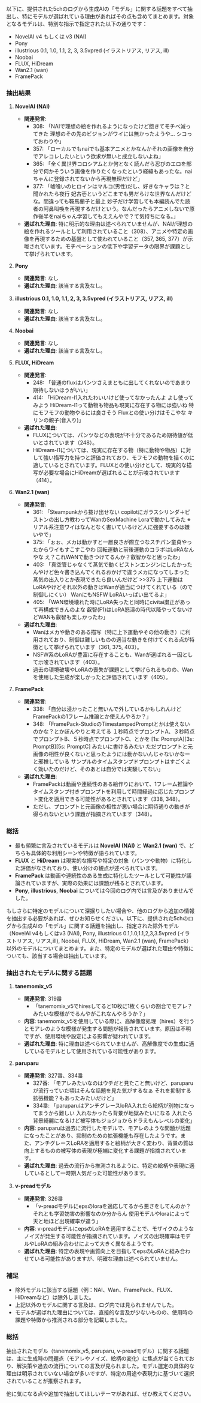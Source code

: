 以下に、提供された5chのログから生成AIの「モデル」に関する話題をすべて抽出し、特にモデルが選ばれている理由があればその点も含めてまとめます。対象となるモデルは、特別な指示で指定された以下の通りです：
- NovelAI v4 もしくは v3 (NAI)
- Pony
- illustrious 0.1, 1.0, 1.1, 2, 3, 3.5vpred (イラストリアス, リアス, ill)
- Noobai
- FLUX, HiDream
- Wan2.1 (wan)
- FramePack

### 抽出結果

1. **NovelAI (NAI)**
   - **関連発言**: 
     - 308: 「NAIで理想の絵を作れるようになったけど飽きてモチベ減ってきた 理想のその先のビジョンがワイには無かったようや… シコっておわりや」
     - 357: 「ローカルでもnaiでも基本アニメとかなんかそれの画像を自分でアレコレしたいという欲求が無いと成立しないよね」
     - 365: 「全く異世界コロシアムとか何となく読んだら忍びのエロを部分で何かそういう画像を作りたくなったという経緯もあったな。naiちゃんに登録されてないから再現無理だけど」
     - 377: 「嘘喰いのヒロインはマルコ(男性)だし、好きなキャラは？と聞かれたら夜行 妃古壱というどこまでも男だらけな世界なんだけどな。間違っても鞍馬蘭子と最上 妙子だけ学習しても本編読んでた読者の阿鼻叫喚を再現するだけという。なんだったらアニメしないで原作後半をnaiちゃん学習してもええんやで？て気持ちになる。」
   - **選ばれた理由**: 特に明示的な理由は述べられていませんが、NAIが理想の絵を作れるツールとして利用されていること（308）、アニメや特定の画像を再現するための基盤として使われていること（357, 365, 377）が示唆されています。モチベーションの低下や学習データの限界が課題として挙げられています。

2. **Pony**
   - **関連発言**: なし
   - **選ばれた理由**: 該当する言及なし。

3. **illustrious 0.1, 1.0, 1.1, 2, 3, 3.5vpred (イラストリアス, リアス, ill)**
   - **関連発言**: なし
   - **選ばれた理由**: 該当する言及なし。

4. **Noobai**
   - **関連発言**: なし
   - **選ばれた理由**: 該当する言及なし。

5. **FLUX, HiDream**
   - **関連発言**: 
     - 248: 「普通のfluxはパンツさえまともに出してくれないのであまり期待しないほうがいい」
     - 414: 「HiDream-I1入れたわいいけど使ってなかったんよ よし使ってみよう HiDream-I1って動物も物品も現実に存在する物には強いね 特にモフモフの動物やるには良さそう Fluxとの使い分けはそこやな キリンの親子(音入り)」
   - **選ばれた理由**: 
     - FLUXについては、パンツなどの表現が不十分であるため期待値が低いとされています（248）。
     - HiDream-I1については、現実に存在する物（特に動物や物品）に対して強い描写力を持つと評価されており、モフモフの動物を描くのに適しているとされています。FLUXとの使い分けとして、現実的な描写が必要な場合にHiDreamが選ばれることが示唆されています（414）。

6. **Wan2.1 (wan)**
   - **関連発言**: 
     - 361: 「Steampunkから抜け出せない copilotにガラスシリンダ＋ピストンの出し方教わってWanのSexMachine Loraで動かしてみた ※リアル系注意ワイはなんとなく書いているけど人に強要するのは嫌いやで」
     - 375: 「ぉぉ、メカは動かすと一層良さが際立つなスチパン童貞やったからワイもすこすこやわ 回転運動と前後運動のコラボはLoRAなんやな え？これWANで動きつけてるんか？叡智かなと思ったわ」
     - 403: 「真空管じゃなくて蒸気で動くピストンエンジンにしたかったんやけど色々書き込んでくれるおかげで違うメカになってしまった 蒸気の出入りとか表現できたら良いんだけど >>375 上下運動はLoRAやけどそれ以外の動きはWanが適当につけてくれている（ので制御しにくい） WanにもNSFW LoRAいっぱい出てるよ」
     - 405: 「WAN環境壊れた時にLoRA失ったと同時にcivitai粛正があって再構成できんのよな 叡智(F1)はLoRA怒濤の時代以降やってないけどWANも叡智も楽しかったわ」
   - **選ばれた理由**: 
     - Wanはメカや動きのある描写（特に上下運動やその他の動き）に利用されており、制御は難しいものの適当な動きを付けてくれる点が特徴として挙げられています（361, 375, 403）。
     - NSFW系のLoRAが豊富に存在することも、Wanが選ばれる一因として示唆されています（403）。
     - 過去の環境破壊やLoRAの喪失が課題として挙げられるものの、Wanを使用した生成が楽しかったと評価されています（405）。

7. **FramePack**
   - **関連発言**: 
     - 338: 「自分は浸かったこと無いんで外しているかもしれんけどFramePackの1フレーム推論とか使えんやろか？」
     - 348: 「FramePack-StudioのTimestampedPromptとかは使えないのかな？とかぼんやりと考えてる １秒時点でプロンプトA、３秒時点でプロンプトB、５秒時点でプロンプトC、とかを [1s: PromptA][3s: PromptB][5s: PromptC] みたいに書けるみたい ただプロンプトと元画像の相性が良くないと思ったようには動かないんじゃないかなーと邪推している サンプルのタイムスタンプドプロンプトはすごくよく効いたのだけど、そのあとは自分では実験してない」
   - **選ばれた理由**: 
     - FramePackは動画や連続性のある絵作りにおいて、1フレーム推論やタイムスタンプ付きプロンプトを利用して時間経過に応じたプロンプト変化を適用できる可能性があるとされています（338, 348）。
     - ただし、プロンプトと元画像の相性が悪い場合に期待通りの動きが得られないという課題が指摘されています（348）。

### 総括
- 最も頻繁に言及されているモデルは **NovelAI (NAI)** と **Wan2.1 (wan)** で、どちらも具体的な利用シーンや特徴が語られています。
- **FLUX** と **HiDream** は現実的な描写や特定の対象（パンツや動物）に特化した評価がなされており、使い分けの観点が述べられています。
- **FramePack** は動画や連続性のある生成に特化したツールとして可能性が議論されていますが、実際の効果には課題が残るとされています。
- **Pony**, **illustrious**, **Noobai** については今回のログ内では言及がありませんでした。

もしさらに特定のモデルについて深掘りしたい場合や、他のログから追加の情報を抽出する必要があれば、ぜひお知らせください。以下に、提供された5chのログから生成AIの「モデル」に関する話題を抽出し、指定された除外モデル（NovelAI v4もしくはv3 (NAI), Pony, illustrious 0.1,1.0,1.1,2,3,3.5vpred (イラストリアス, リアス,ill), Noobai, FLUX, HiDream, Wan2.1 (wan), FramePack）以外のモデルについてまとめます。また、特定のモデルが選ばれた理由や特徴についても、該当する場合は抽出しています。

### 抽出されたモデルに関する話題

1. **tanemomix_v5**  
   - **関連発言**: 319番  
     - 「tanemomix_v5でhiresしてると10枚に1枚くらいの割合でモアレ？みたいな模様がでるんやがこれなんやろうか？」  
   - **内容**: tanemomix_v5を使用している際に、高解像度処理（hires）を行うとモアレのような模様が発生する問題が報告されています。原因は不明ですが、使用環境や設定による影響が疑われています。
   - **選ばれた理由**: 特に理由は述べられていませんが、高解像度での生成に適しているモデルとして使用されている可能性があります。

2. **paruparu**  
   - **関連発言**: 327番、334番  
     - 327番: 「モアレみたいなのはウチだと見たこと無いけど、paruparuが流行っていた頃はそんな話題を見た気がするなぁ それを抑制する拡張機能？もあったみたいだけど」  
     - 334番: 「paruparuはアンチグレースloRA入れたら絵柄が別物になってまうから難しい 入れなかったら背景が地獄みたいになる 入れたら背景綺麗になるけど被写体もジョジョからドラえもんレベルの変化」  
   - **内容**: paruparuは過去に流行したモデルで、モアレのような問題が話題になったことがあり、抑制のための拡張機能も存在したようです。また、アンチグレースLoRAを適用すると絵柄が大きく変わり、背景の質は向上するものの被写体の表現が極端に変化する課題が指摘されています。
   - **選ばれた理由**: 過去の流行から推測されるように、特定の絵柄や表現に適しているとして一時期人気だった可能性があります。

3. **v-preadモデル**  
   - **関連発言**: 326番  
     - 「v-preadモデルにepsのloraを適応してるから悪さをしてんのか？ それとも学習妨害の影響なのか分からん 使用モデルやloraによって天と地ほど出現確率が違う」  
   - **内容**: v-preadモデルにepsのLoRAを適用することで、モザイクのようなノイズが発生する可能性が指摘されています。ノイズの出現確率はモデルやLoRAの組み合わせによって大きく異なるようです。
   - **選ばれた理由**: 特定の表現や画質向上を目指してepsのLoRAと組み合わせている可能性がありますが、明確な理由は述べられていません。

### 補足
- 除外モデルに該当する話題（例：NAI、Wan、FramePack、FLUX、HiDreamなど）は除外しました。
- 上記以外のモデルに関する言及は、ログ内では見られませんでした。
- モデルが選ばれた理由については、直接的な言及が少ないものの、使用時の課題や特徴から推測される部分を記載しました。

### 総括
抽出されたモデル（tanemomix_v5, paruparu, v-preadモデル）に関する話題は、主に生成時の問題点（モアレやノイズ、絵柄の変化）に焦点が当てられており、解決策や過去の流行についての言及が見られました。モデル選定の具体的な理由は明示されていない場合が多いですが、特定の用途や表現力に基づいて選択されていることが推察されます。

他に気になる点や追加で抽出してほしいテーマがあれば、ぜひ教えてください。